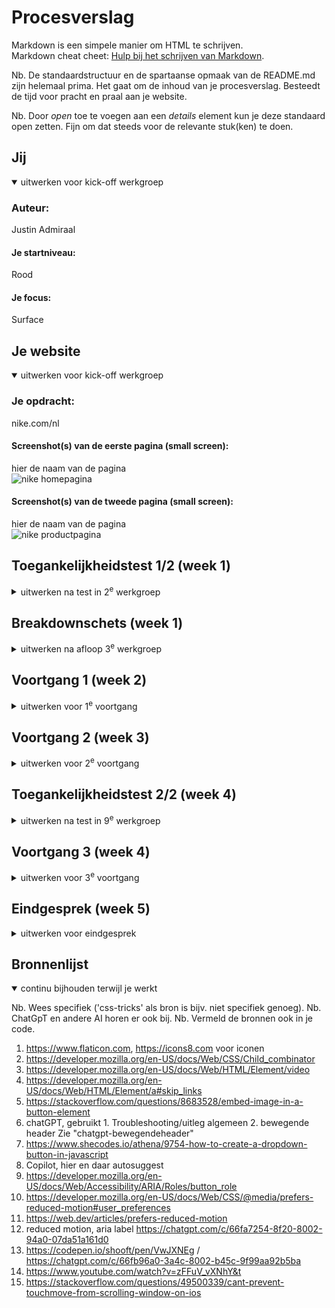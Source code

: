 # Procesverslag

Markdown is een simpele manier om HTML te schrijven.  
Markdown cheat cheet: [Hulp bij het schrijven van Markdown](https://github.com/adam-p/markdown-here/wiki/Markdown-Cheatsheet).

Nb. De standaardstructuur en de spartaanse opmaak van de README.md zijn helemaal prima. Het gaat om de inhoud van je procesverslag. Besteedt de tijd voor pracht en praal aan je website.

Nb. Door _open_ toe te voegen aan een _details_ element kun je deze standaard open zetten. Fijn om dat steeds voor de relevante stuk(ken) te doen.

## Jij

<details open>
  <summary>uitwerken voor kick-off werkgroep</summary>

### Auteur:

Justin Admiraal

#### Je startniveau:

Rood

#### Je focus:

Surface

</details>

## Je website

<details open>
  <summary>uitwerken voor kick-off werkgroep</summary>

### Je opdracht:

nike.com/nl

#### Screenshot(s) van de eerste pagina (small screen):

hier de naam van de pagina  
 <img src="readme-images/nike.png" width="375px" alt="nike homepagina">

#### Screenshot(s) van de tweede pagina (small screen):

hier de naam van de pagina  
 <img src="readme-images/nike2.png" width="375px" alt="nike productpagina">

</details>

## Toegankelijkheidstest 1/2 (week 1)

<details>
  <summary>uitwerken na test in 2<sup>e</sup> werkgroep</summary>

### Bevindingen

Ik heb de site als eerst met een windows screenreader getest, maar die vond ik lastig te bedienen dus verliep de test niet zo soepel. Ik ga het nog een keer testen op mac.

Mac toegankelijkheids test bevindingen:

- Skip link naar main content
- Focus state op anchors, blauwe border, kan beter, mogelijk voor contrast? - - Focus state matcht niet persee website visueel gezien
- Goede alt tekst, ook op icons, etc. Ook hidden lists hidden voor screenreader
- Aria label op anchor links wanneer het een image is
- Media autoplayt
- Goed contrast algemeen, zwart op wit/wit op zwart
- Reduce motion op animatie

</details>

## Breakdownschets (week 1)

<details>
  <summary>uitwerken na afloop 3<sup>e</sup> werkgroep</summary>

### de hele pagina:

  <img src="readme-images/breakdownschts.pdf" width="375px" alt="breakdown van de hele pagina">

### dynamisch deel (bijv menu):

  <img src="readme-images/breakdownschts.pdf" width="375px" alt="breakdown van een dynamisch deel">

### wellicht nog een dynamisch deel (bijv filter):

  <img src="readme-images/dummy-plaatje.jpg" width="375px" alt="breakdown van nog een dynamisch deel">

</details>

## Voortgang 1 (week 2)

<details>
  <summary>uitwerken voor 1<sup>e</sup> voortgang</summary>

### Stand van zaken

hier dit ging goed & dit was lastig (neem ook screenshots op van delen van je website en code)

### Agenda voor meeting

Algemeen:

Wanneer divs gebruiken?
Wat zijn de regels rondom div?
Om de header uit te lijnen zou je dan grid moeten gebruiken?
Op welke manier krijg je de header die verandert?

Persoonlijk: Eerste pagina in html gemaakt, nog niet zeker over tweede pagina. In hoeverre zou je een filter systeem moeten maken indien je die pagina gaat maken?

Persoonlijk: Is de header nav met margins of in een grid?

Persoonlijk: Zijn het allemaal anchor tags op de pagina? Is de dropdown in de footer ook een anchor?

### Verslag van meeting

hier na afloop snel de uitkomsten van de meeting vastleggen

Feedback:
HTML/Code: Netjes, wat je zou kunnen doen is wat meer whitespace toevoegen tussen de sections. Je was al begonnen met de CSS, maar probeer wel minder margins te gebruiken.

Vragen beantwoord:

- De nav kan je met flexbox + margin/padding maken
- Je mag een andere video gebruiken, bijv nike promotie video, misschien screenrecording?
- Ja andere pagina = anchor
- Details element voor dropdown icoon
- Nav classlist
- Divjes zijn amper nodig op mijn pagina, bijv stukje tekst ene tekst links andere tekst rechts.

</details>

## Voortgang 2 (week 3)

<details>
  <summary>uitwerken voor 2<sup>e</sup> voortgang</summary>

### Stand van zaken

 <img src="readme-images/Voortgang-2.png" alt="Pagina status">
 <img src="readme-images/voortgang2-2.png" alt="code status">
 <img src="readme-images/voortgang2-3.png" alt="code status">

### Agenda voor meeting

Waarvoor kan ik nog meer custom properties gebruiken bij mijn code behalve kleur?

Hoe zit het met de github images die niet laden

Voor al deze images mag ik een aparte folder maken?

Ik heb nu veel met headers positioneren met margins, moet dan eigenlijk met grid/flex bezig toch? - Is nu een soort bandaid fix.

Hoe zit het met tekst op een afbeelding, met positioning?

Maakt het uit als de header section geen h element heeft? (info bij w3s check)

In hoeverre hamburgermenu uitwerken?

### Verslag van meeting

hier na afloop snel de uitkomsten van de meeting vastleggen

- Antwoord op vragen:

- Voor custom properties: margins, paddings, border radius bijv
- (zelf proberen)
- Wat je zelf prefereert, wordt niet naar gekeken.
- Padding op de hele section zetten.
- Grid gebruiken voor de laatste carousel
- Opzich, maak er een h2 van ipv p om het toch te hebben. Volgorde van headings maakt niet uit.
- 1 menu item laten doorklikken, maken in de nav geneste ul's

</details>

## Toegankelijkheidstest 2/2 (week 4)

<details>
  <summary>uitwerken na test in 9<sup>e</sup> werkgroep</summary>

### Bevindingen

Lijst met je bevindingen die in de test naar voren kwamen (geef ook aan wat er verbeterd is):

- Alle images hebben alt tekst, image wordt dus voorgelezen
- Screenreader werkt goed, iconen hebben ook een beschrijving, je kan door alles tabben.
  -HTML valid

- Alleen ze zeggen wel dat de buttons zijn opgemaakt als tekst, Kom er nu achter dat anchor tags geen href hebben, dus dat moet ik nog toevoegen. In de vorm van # of naar andere pagina linken
- Nog geen focus states voor klikbare elementen, anchors, buttons (:focus)
- Skip link toevoegen
- Reduced motion

</details>

## Voortgang 3 (week 4)

<details>
  <summary>uitwerken voor 3<sup>e</sup> voortgang</summary>

### Stand van zaken

- Rest van css uitwerken ging goed
- Animatie maken was lastig, nog niet helemaal af.

hier dit ging goed & dit was lastig (neem ook screenshots op van delen van je website en code)

### Agenda voor meeting

- Hoe werkt het grid op afbeeldingen?
- Enig idee hoe ik de header animatie kan resetten?
- Voor alle margins en paddings variabelen gebruiken?

### Verslag van meeting

hier na afloop snel de uitkomsten van de meeting vastleggen

- Er stond nog een display flex op de parent dus grid werkte niet
- Mogelijk een reset of iets in de functie maar weten ze niet echt.
- Wanneer je het meerdere keren gebruikt wel

// Toevoegingen 5 surface plane

reduced motion
animaties?
custom properties?
misschien toegangelijkheid++

</details>

## Eindgesprek (week 5)

<details>
  <summary>uitwerken voor eindgesprek</summary>

### Je uitkomst - karakteristiek screenshots:

  <img src="readme-images/dummy-plaatje.jpg" width="375px" alt="uitomst opdracht 1">

### Dit ging goed/Heb ik geleerd:

Korte omschrijving met plaatjes

  <img src="readme-images/dummy-plaatje.jpg" width="375px" alt="top">

### Dit was lastig/Is niet gelukt:

- Animatie, animatie laten loopen

  <img src="readme-images/dummy-plaatje.jpg" width="375px" alt="bummer">
</details>

## Bronnenlijst

<details open>
  <summary>continu bijhouden terwijl je werkt</summary>

Nb. Wees specifiek ('css-tricks' als bron is bijv. niet specifiek genoeg).
Nb. ChatGpT en andere AI horen er ook bij.
Nb. Vermeld de bronnen ook in je code.

1. https://www.flaticon.com, https://icons8.com voor iconen
2. https://developer.mozilla.org/en-US/docs/Web/CSS/Child_combinator
3. https://developer.mozilla.org/en-US/docs/Web/HTML/Element/video
4. https://developer.mozilla.org/en-US/docs/Web/HTML/Element/a#skip_links
5. https://stackoverflow.com/questions/8683528/embed-image-in-a-button-element
6. chatGPT, gebruikt 1. Troubleshooting/uitleg algemeen 2. bewegende header Zie "chatgpt-bewegendeheader"
7. https://www.shecodes.io/athena/9754-how-to-create-a-dropdown-button-in-javascript
8. Copilot, hier en daar autosuggest
9. https://developer.mozilla.org/en-US/docs/Web/Accessibility/ARIA/Roles/button_role
10. https://developer.mozilla.org/en-US/docs/Web/CSS/@media/prefers-reduced-motion#user_preferences
11. https://web.dev/articles/prefers-reduced-motion
12. reduced motion, aria label https://chatgpt.com/c/66fa7254-8f20-8002-94a0-07da51a161d0
13. https://codepen.io/shooft/pen/VwJXNEg / https://chatgpt.com/c/66fb96a0-3a4c-8002-b45c-9f99aa92b5ba
14. https://www.youtube.com/watch?v=zFFuV_vXNhY&t
15. https://stackoverflow.com/questions/49500339/cant-prevent-touchmove-from-scrolling-window-on-ios

</details>
